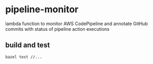 # pipeline-monitor
lambda function to monitor AWS CodePipeline and annotate GitHub commits with status of pipeline action executions

## build and test

    bazel test //...
